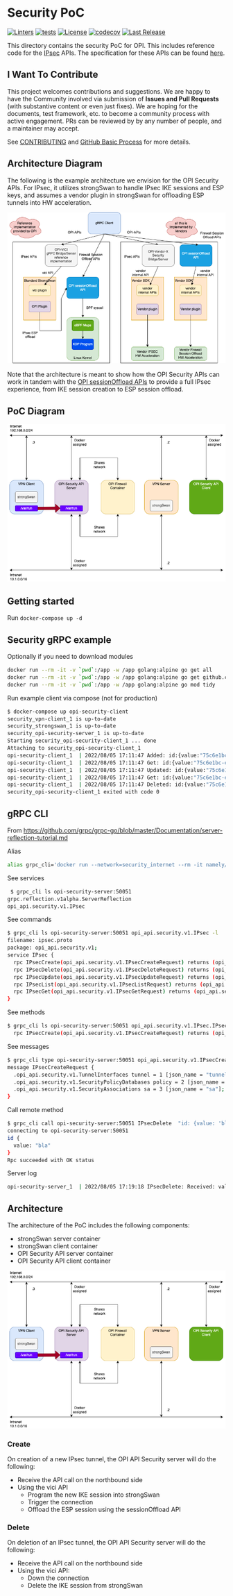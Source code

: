 # Security PoC

[![Linters](https://github.com/opiproject/opi-strongswan-bridge/actions/workflows/linters.yml/badge.svg)](https://github.com/opiproject/opi-strongswan-bridge/actions/workflows/linters.yml)
[![tests](https://github.com/opiproject/opi-strongswan-bridge/actions/workflows/poc-security.yml/badge.svg)](https://github.com/opiproject/opi-strongswan-bridge/actions/workflows/poc-security.yml)
[![License](https://img.shields.io/github/license/opiproject/opi-strongswan-bridge?style=flat-square&color=blue&label=License)](https://github.com/opiproject/opi-strongswan-bridge/blob/master/LICENSE)
[![codecov](https://codecov.io/gh/opiproject/opi-strongswan-bridge/branch/main/graph/badge.svg)](https://codecov.io/gh/opiproject/opi-strongswan-bridge)
[![Last Release](https://img.shields.io/github/v/release/opiproject/opi-strongswan-bridge?label=Latest&style=flat-square&logo=go)](https://github.com/opiproject/opi-strongswan-bridge/releases)

This directory contains the security PoC for OPI. This includes reference code
for the [IPsec](https://github.com/opiproject/opi-api/blob/main/security/proto/ipsec.proto)
APIs. The specification for these APIs can be found
[here](https://github.com/opiproject/opi-api/blob/main/security/v1/autogen.md).

## I Want To Contribute

This project welcomes contributions and suggestions.  We are happy to have the Community involved via submission of **Issues and Pull Requests** (with substantive content or even just fixes). We are hoping for the documents, test framework, etc. to become a community process with active engagement.  PRs can be reviewed by by any number of people, and a maintainer may accept.

See [CONTRIBUTING](https://github.com/opiproject/opi/blob/main/CONTRIBUTING.md) and [GitHub Basic Process](https://github.com/opiproject/opi/blob/main/doc-github-rules.md) for more details.

## Architecture Diagram

The following is the example architecture we envision for the OPI Security
APIs. For IPsec, it utilizes strongSwan to handle IPsec IKE sessions and ESP
keys, and assumes a vendor plugin in strongSwan for offloading ESP tunnels into
HW acceleration.

![OPI Security Architcture](sec-architecture.drawio.png)

Note that the architecture is meant to show how the OPI Security APIs can work
in tandem with the [OPI sessionOffload APIs](https://github.com/opiproject/sessionOffload)
to provide a full IPsec experience, from IKE session creation to ESP session
offload.

## PoC Diagram

![OPI Security PoC Components](opi-security-poc.drawio.png)

## Getting started

Run `docker-compose up -d`

## Security gRPC example

Optionally if you need to download modules

```bash
docker run --rm -it -v `pwd`:/app -w /app golang:alpine go get all
docker run --rm -it -v `pwd`:/app -w /app golang:alpine go get github.com/opiproject/opi-api/security/proto
docker run --rm -it -v `pwd`:/app -w /app golang:alpine go mod tidy
```

Run example client via compose (not for production)

```bash
$ docker-compose up opi-security-client
security_vpn-client_1 is up-to-date
security_strongswan_1 is up-to-date
security_opi-security-server_1 is up-to-date
Starting security_opi-security-client_1 ... done
Attaching to security_opi-security-client_1
opi-security-client_1  | 2022/08/05 17:11:47 Added: id:{value:"75c6e1bc-efed-4044-9888-d3b3503eb786"}
opi-security-client_1  | 2022/08/05 17:11:47 Get: id:{value:"75c6e1bc-efed-4044-9888-d3b3503eb786"}
opi-security-client_1  | 2022/08/05 17:11:47 Updated: id:{value:"75c6e1bc-efed-4044-9888-d3b3503eb786"}
opi-security-client_1  | 2022/08/05 17:11:47 Get: id:{value:"75c6e1bc-efed-4044-9888-d3b3503eb786"}
opi-security-client_1  | 2022/08/05 17:11:47 Deleted: id:{value:"75c6e1bc-efed-4044-9888-d3b3503eb786"}
security_opi-security-client_1 exited with code 0
```

## gRPC CLI

From <https://github.com/grpc/grpc-go/blob/master/Documentation/server-reflection-tutorial.md>

Alias

```bash
alias grpc_cli='docker run --network=security_internet --rm -it namely/grpc-cli'
```

See services

```bash
 $ grpc_cli ls opi-security-server:50051
grpc.reflection.v1alpha.ServerReflection
opi_api.security.v1.IPsec
```

See commands

```bash
$ grpc_cli ls opi-security-server:50051 opi_api.security.v1.IPsec -l
filename: ipsec.proto
package: opi_api.security.v1;
service IPsec {
  rpc IPsecCreate(opi_api.security.v1.IPsecCreateRequest) returns (opi_api.security.v1.IPsecCreateResponse) {}
  rpc IPsecDelete(opi_api.security.v1.IPsecDeleteRequest) returns (opi_api.security.v1.IPsecDeleteResponse) {}
  rpc IPsecUpdate(opi_api.security.v1.IPsecUpdateRequest) returns (opi_api.security.v1.IPsecUpdateResponse) {}
  rpc IPsecList(opi_api.security.v1.IPsecListRequest) returns (opi_api.security.v1.IPsecListResponse) {}
  rpc IPsecGet(opi_api.security.v1.IPsecGetRequest) returns (opi_api.security.v1.IPsecGetResponse) {}
}
```

See methods

```bash
$ grpc_cli ls opi-security-server:50051 opi_api.security.v1.IPsec.IPsecCreate -l
  rpc IPsecCreate(opi_api.security.v1.IPsecCreateRequest) returns (opi_api.security.v1.IPsecCreateResponse) {}
```

See messages

```bash
$ grpc_cli type opi-security-server:50051 opi_api.security.v1.IPsecCreateRequest
message IPsecCreateRequest {
  .opi_api.security.v1.TunnelInterfaces tunnel = 1 [json_name = "tunnel"];
  .opi_api.security.v1.SecurityPolicyDatabases policy = 2 [json_name = "policy"];
  .opi_api.security.v1.SecurityAssociations sa = 3 [json_name = "sa"];
}
```

Call remote method

```bash
$ grpc_cli call opi-security-server:50051 IPsecDelete  "id: {value: 'bla'}"
connecting to opi-security-server:50051
id {
  value: "bla"
}
Rpc succeeded with OK status
```

Server log

```bash
opi-security-server_1  | 2022/08/05 17:19:18 IPsecDelete: Received: value:"bla"
```

## Architecture

The architecture of the PoC includes the following components:

* strongSwan server container
* strongSwan client container
* OPI Security API server container
* OPI Security API client container

![OPI Security PoC Components](opi-security-poc.drawio.png)

### Create

On creation of a new IPsec tunnel, the OPI API Security server will do the
following:

* Receive the API call on the northbound side
* Using the vici API
  * Program the new IKE session into strongSwan
  * Trigger the connection
  * Offload the ESP session using the sessionOffload API

### Delete

On deletion of an IPsec tunnel, the OPI API Security server will do the
following:

* Receive the API call on the northbound side
* Using the vici API:
  * Down the connection
  * Delete the IKE session from strongSwan

